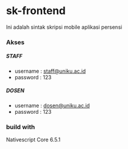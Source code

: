 # sk-frontend
Ini adalah sintak skripsi mobile aplikasi persensi

### Akses
##### STAFF
- username : staff@uniku.ac.id
- password : 123
##### DOSEN
- username : dosen@uniku.ac.id
- password : 123

### build with
Nativescript Core 6.5.1
